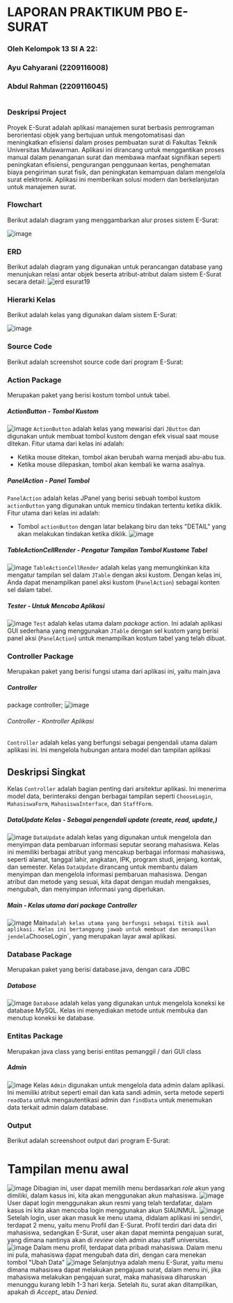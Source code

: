 # LAPORAN PRAKTIKUM PBO E-SURAT
### Oleh Kelompok 13 SI A 22:
### Ayu Cahyarani (2209116008)
### Abdul Rahman (2209116045)
#
### Deskripsi Project
Proyek E-Surat adalah aplikasi manajemen surat berbasis pemrograman berorientasi objek yang bertujuan untuk mengotomatisasi dan meningkatkan efisiensi dalam proses pembuatan surat di Fakultas Teknik Universitas Mulawarman. Aplikasi ini dirancang untuk menggantikan proses manual dalam penanganan surat dan membawa manfaat signifikan seperti peningkatan efisiensi, pengurangan penggunaan kertas, penghematan biaya pengiriman surat fisik, dan peningkatan kemampuan dalam mengelola surat elektronik. Aplikasi ini memberikan solusi modern dan berkelanjutan untuk manajemen surat.
### Flowchart
Berikut adalah diagram yang menggambarkan alur proses sistem E-Surat:

![image](https://github.com/PA-E-Surat/PBO_Project_E-Surat/assets/126738691/848f6c5d-d068-4e06-a9fc-da42f8d27c06)

### ERD

Berikut adalah diagram yang digunakan untuk perancangan database yang menunjukan relasi antar objek beserta atribut-atribut dalam sistem E-Surat secara detail:
![erd esurat19](https://github.com/PA-E-Surat/PBO_Project_E-Surat/assets/126738691/6d1c52fb-874f-49a4-99e8-0d911dc57b52)


### Hierarki Kelas
Berikut adalah kelas yang digunakan dalam sistem E-Surat:

![image](https://github.com/PA-E-Surat/PBO_Project_E-Surat/assets/126738691/fabea52a-155c-457f-adb6-1e4857fab174)


### Source Code
Berikut adalah screenshot source code dari program E-Surat:
### Action Package
Merupakan paket yang berisi kostum tombol untuk tabel.
##### ActionButton - Tombol Kustom
![image](https://github.com/PA-E-Surat/PBO_Project_E-Surat/assets/126738691/2bb529c3-aeac-4de4-a71d-ee2e1beda4f7)
`ActionButton` adalah kelas yang mewarisi dari `JButton` dan digunakan untuk membuat tombol kustom dengan efek visual saat mouse ditekan. Fitur utama dari kelas ini adalah:
- Ketika mouse ditekan, tombol akan berubah warna menjadi abu-abu tua.
- Ketika mouse dilepaskan, tombol akan kembali ke warna asalnya.

##### PanelAction - Panel Tombol
`PanelAction` adalah kelas JPanel yang berisi sebuah tombol kustom `actionButton` yang digunakan untuk memicu tindakan tertentu ketika diklik. Fitur utama dari kelas ini adalah:
- Tombol `actionButton` dengan latar belakang biru dan teks "DETAIL" yang akan melakukan tindakan ketika diklik.
![image](https://github.com/PA-E-Surat/PBO_Project_E-Surat/assets/126738691/1c8b7db2-43da-41a1-81e4-c2d156812b7d)

##### TableActionCellRender - Pengatur Tampilan Tombol Kustome Tabel
![image](https://github.com/PA-E-Surat/PBO_Project_E-Surat/assets/126738691/fd608b6e-9000-45e8-9377-d2603b196ca5)
`TableActionCellRender` adalah kelas yang memungkinkan kita mengatur tampilan sel dalam `JTable` dengan aksi kustom. Dengan kelas ini, Anda dapat menampilkan panel aksi kustom (`PanelAction`) sebagai konten sel dalam tabel.

##### Tester - Untuk Mencoba Aplikasi
![image](https://github.com/PA-E-Surat/PBO_Project_E-Surat/assets/126738691/dad65653-6730-4ef9-92f2-f2e56b61f681)
`Test` adalah kelas utama dalam _package_ action. Ini adalah aplikasi GUI sederhana yang menggunakan `JTable` dengan sel kustom yang berisi panel aksi (`PanelAction`) untuk menampilkan kostum tabel yang telah dibuat.

### Controller Package
Merupakan paket yang berisi fungsi utama dari aplikasi ini, yaitu main.java
##### Controller
package controller;
![image](https://github.com/PA-E-Surat/PBO_Project_E-Surat/assets/126738691/b35cfaec-72e9-427d-ba87-52184df05044)
###### Controller - Kontroller Aplikasi
`Controller` adalah kelas yang berfungsi sebagai pengendali utama dalam aplikasi ini. Ini mengelola hubungan antara model dan tampilan aplikasi
## Deskripsi Singkat
Kelas `Controller` adalah bagian penting dari arsitektur aplikasi. Ini menerima model data, berinteraksi dengan berbagai tampilan seperti `ChooseLogin`, `MahasiswaForm`, `MahasiswaInterface`, dan `StaffForm`. 

##### DataUpdate Kelas - Sebagai pengendali update (create, read, update,)
![image](https://github.com/PA-E-Surat/PBO_Project_E-Surat/assets/126738691/656d256e-5d9d-47ec-b9d8-038efeede17a)
`DataUpdate` adalah kelas yang digunakan untuk mengelola dan menyimpan data pembaruan informasi seputar seorang mahasiswa. Kelas ini memiliki berbagai atribut yang mencakup berbagai informasi mahasiswa, seperti alamat, tanggal lahir, angkatan, IPK, program studi, jenjang, kontak, dan semester.
Kelas `DataUpdate` dirancang untuk membantu dalam menyimpan dan mengelola informasi pembaruan mahasiswa. Dengan atribut dan metode yang sesuai, kita dapat dengan mudah mengakses, mengubah, dan menyimpan informasi yang diperlukan.

#####  Main - Kelas utama dari package  Controller
![image](https://github.com/PA-E-Surat/PBO_Project_E-Surat/assets/126738691/ddf8d666-5ee1-4821-b436-ddcdb69f88f2)
Main` adalah kelas utama yang berfungsi sebagai titik awal aplikasi. Kelas ini bertanggung jawab untuk membuat dan menampilkan jendela `ChooseLogin`, yang merupakan layar awal aplikasi.

### Database Package
Merupakan paket yang berisi database.java, dengan cara JDBC
##### Database
![image](https://github.com/PA-E-Surat/PBO_Project_E-Surat/assets/126738691/ed42d567-d242-4c69-a713-b9be1eb5ecb3)
`Database` adalah kelas yang digunakan untuk mengelola koneksi ke database MySQL. Kelas ini menyediakan metode untuk membuka dan menutup koneksi ke database.

### Entitas Package
Merupakan java class yang berisi entitas pemanggil / dari GUI class
##### Admin
![image](https://github.com/PA-E-Surat/PBO_Project_E-Surat/assets/126738691/fb420d47-2ea8-4794-9dac-b1cbe89f6391)
Kelas `Admin` digunakan untuk mengelola data admin dalam aplikasi. Ini memiliki atribut seperti email dan kata sandi admin, serta metode seperti `readData` untuk mengautentikasi admin dan `findData` untuk menemukan data terkait admin dalam database.



#####
#####
#####
#####
#####
#####
#####
#####


### Output
Berikut adalah screenshoot output dari program E-Surat:
# Tampilan menu awal
![image](https://github.com/PA-E-Surat/PBO_Project_E-Surat/assets/126738691/ccda7616-44af-4639-899e-9cf47290800c)
Dibagian ini, user dapat memilih menu berdasarkan _role_ akun yang dimiliki, dalam kasus ini, kita akan menggunakan akun mahasiswa.
![image](https://github.com/PA-E-Surat/PBO_Project_E-Surat/assets/126738691/ddf5644c-4e36-4558-ad2e-8624e2acaa55)
User dapat login menggunakan akun resmi yang telah terdafatar, dalam kasus ini kita akan mencoba login menggunakan akun SIAUNMUL.
![image](https://github.com/PA-E-Surat/PBO_Project_E-Surat/assets/126738691/1190142d-ed15-4d45-8ecb-f3f490c15357)
Setelah login, user akan masuk ke menu utama, didalam aplikasi ini sendiri, terdapat 2 menu, yaitu menu Profil dan E-Surat.
Profil terdiri dari data diri mahasiswa, sedangkan E-Surat, user akan dapat meminta pengajuan surat, yang dimana nantinya akan di _review_ oleh admin atau staff universitas.
![image](https://github.com/PA-E-Surat/PBO_Project_E-Surat/assets/126738691/a99adab9-dc67-406f-adc0-768e9c4840af)
Dalam menu profil, terdapat data pribadi mahasiswa. Dalam menu ini pula, mahasiswa dapat mengubah data diri, dengan cara menekan tombol "Ubah Data"
![image](https://github.com/PA-E-Surat/PBO_Project_E-Surat/assets/126738691/2a9e60b8-1848-4e07-9ebc-bbf71986464d)
Selanjutnya adalah menu E-Surat, yaitu menu dimana mahasiswa dapat melakukan pengajuan surat, dalam menu ini, jika mahasiswa melakukan pengajuan surat, maka mahasiswa diharuskan menunggu kurang lebih 1-3 hari kerja.
Setelah itu, surat akan ditampilkan, apakah di _Accept__ atau _Denied._
